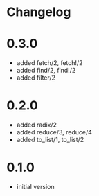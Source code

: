 # Changelog

# 0.3.0
- added fetch/2, fetch!/2
- added find/2, find!/2
- added filter/2

# 0.2.0
- added radix/2
- added reduce/3, reduce/4
- added to_list/1, to_list/2

# 0.1.0
- initial version
